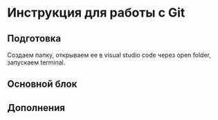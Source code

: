 # Инструкция для работы с Git 
## Подготовка
Создаем папку, открываем ее в visual studio code через open folder, запускаем terminal. 
## Основной блок 
## Дополнения